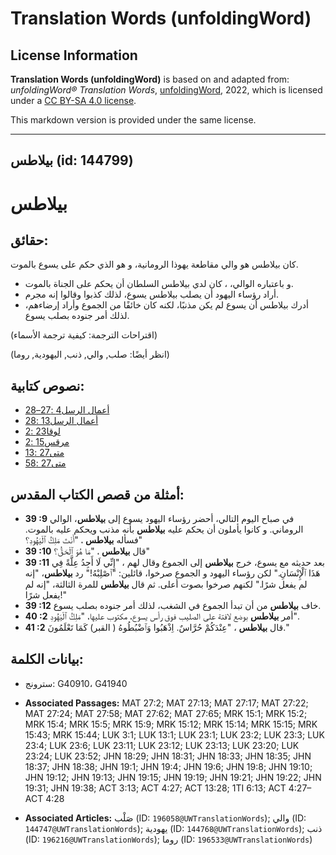 # Translation Words (unfoldingWord)

## License Information

**Translation Words (unfoldingWord)** is based on and adapted from: _unfoldingWord® Translation Words_, [unfoldingWord](https://unfoldingword.org/utw), 2022, which is licensed under a [CC BY-SA 4.0 license](https://creativecommons.org/licenses/by-sa/4.0/legalcode.en).

This markdown version is provided under the same license.



--------------------------------

## بيلاطس (id: 144799)

بيلاطس
======

حقائق:
------

كان بيلاطس هو والي مقاطعة يهوذا الرومانية، و هو الذي حكم على يسوع بالموت.

* و باعتباره الوالي، ، كان لدي بيلاطس السلطان أن يحكم على الجناة بالموت.
* أراد رؤساء اليهود أن يصلب بيلاطس يسوع، لذلك كذبوا وقالوا إنه مجرم.
* أدرك بيلاطس أن يسوع لم يكن مذنبًا، لكنه كان خائفًا من الجموع وأراد إرضاءهم، لذلك أمر جنوده بصلب يسوع.

(اقتراحات الترجمة: كيفية ترجمة الأسماء)

(انظر أيضًا: صلب, والي, ذنب, اليهودية, روما)

نصوص كتابية:
------------

* [أعمال الرسل4 :27–28](https://ref.ly/Acts4:27-Acts4:28)
* [أعمال الرسل13 :28](https://ref.ly/Acts13:28)
* [لوقا23 :2](https://ref.ly/Luke23:2)
* [مرقس15 :2](https://ref.ly/Mark15:2)
* [متى27 :13](https://ref.ly/Matt27:13)
* [متى27 :58](https://ref.ly/Matt27:58)

أمثلة من قصص الكتاب المقدس:
---------------------------

* **39 :9** في صباح اليوم التالي، أحضر رؤساء اليهود يسوع إلى **بيلاطس**، الوالي الروماني. و كانوا يأملون أن يحكم عليه **بيلاطس** بأنه مذنب ويحكم عليه بالموت. فسأله **بيلاطس** ، "أَنْتَ مَلِكُ ٱلْيَهُودِ؟"
* **39 :10** قال **بيلاطس** ، "مَا هُوَ ٱلْحَقُّ؟"
* **39 :11** بعد حديثه مع يسوع، خرج **بيلاطس** إلى الجموع وقال لهم ، "إِنِّي لَا أَجِدُ عِلَّةً فِي هَذَا ٱلْإِنْسَانِ." لكن رؤساء اليهود و الجموع صرخوا، قائلين: "ٱصْلِبْهُ!" رد **بيلاطس**، "إنه لم يفعل شرًا." لكنهم صرخوا بصوت أعلى. ثم قال **بيلاطس** للمرة الثالثة، "إنه لم يفعل شرًا!"
* **39 :12** خاف **بيلاطس** من أن تبدأ الجموع في الشغب، لذلك أمر جنوده بصلب يسوع.
* **40 :2** أمر **بيلاطس** بوضع لافتة على الصليب فوق رأس يسوع، مكتوب عليها، "مَلِكُ ٱلْيَهُودِ".
* **41 :2** قال **بيلاطس** ، "عِنْدَكُمْ حُرَّاسٌ. اِذْهَبُوا وَٱضْبُطُوهُ ( القبر) كَمَا تَعْلَمُونَ."

بيانات الكلمة:
--------------

* سترونج: G40910، G41940

* **Associated Passages:** MAT 27:2; MAT 27:13; MAT 27:17; MAT 27:22; MAT 27:24; MAT 27:58; MAT 27:62; MAT 27:65; MRK 15:1; MRK 15:2; MRK 15:4; MRK 15:5; MRK 15:9; MRK 15:12; MRK 15:14; MRK 15:15; MRK 15:43; MRK 15:44; LUK 3:1; LUK 13:1; LUK 23:1; LUK 23:2; LUK 23:3; LUK 23:4; LUK 23:6; LUK 23:11; LUK 23:12; LUK 23:13; LUK 23:20; LUK 23:24; LUK 23:52; JHN 18:29; JHN 18:31; JHN 18:33; JHN 18:35; JHN 18:37; JHN 18:38; JHN 19:1; JHN 19:4; JHN 19:6; JHN 19:8; JHN 19:10; JHN 19:12; JHN 19:13; JHN 19:15; JHN 19:19; JHN 19:21; JHN 19:22; JHN 19:31; JHN 19:38; ACT 3:13; ACT 4:27; ACT 13:28; 1TI 6:13; ACT 4:27–ACT 4:28
* **Associated Articles:** صَلْب (ID: `196058@UWTranslationWords`); والي (ID: `144747@UWTranslationWords`); يهودية (ID: `144768@UWTranslationWords`); ذنب (ID: `196216@UWTranslationWords`); روما (ID: `196533@UWTranslationWords`)


